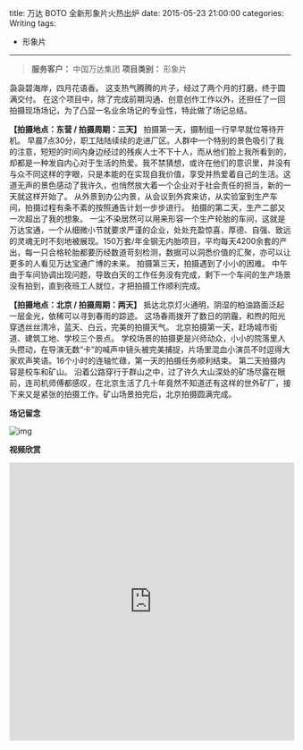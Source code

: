 title: 万达 BOTO 全新形象片火热出炉 
date: 2015-05-23 21:00:00
categories: Writing
tags:
 - 形象片
---


> __服务客户：__ 中国万达集团
> __项目类别：__ 形象片

袅袅碧海岸，四月花语香。
这支热气腾腾的片子，经过了两个月的打磨，终于圆满交付。
在这个项目中，除了完成前期沟通、创意创作工作以外，还担任了一回拍摄现场场记，为了凸显一名业余场记的专业性，特此做了场记总结。

__【拍摄地点：东营 / 拍摄周期：三天】__
拍摄第一天，摄制组一行早早就位等待开机。
早晨7点30分，职工陆陆续续的走进厂区。人群中一个特别的景色吸引了我的注意，短短的时间内身边经过的残疾人士不下十人，而从他们脸上我所看到的，却都是一种发自内心对于生活的热爱。我不禁猜想，或许在他们的意识里，并没有与众不同这样的字眼，只是本能的在实现自我价值，享受并热爱着自己的生活。这道无声的景色感动了我许久，也悄然放大着一个企业对于社会责任的担当，新的一天就这样开始了。
从外景到办公内景，从会议到外宾来访，从实验室到生产车间，拍摄过程有条不紊的按照通告计划一步步进行。
拍摄的第二天，生产二部又一次超出了我的想象。
一尘不染居然可以用来形容一个生产轮胎的车间，这就是万达宝通，一个从细微小节就要求严谨的企业，处处充盈惊喜，厚德、自强、致远的灵魂无时不刻地被展现。150万套/年全钢无内胎项目，平均每天4200余套的产出，每一只合格轮胎都要历经数道苛刻检测，数据可以洞悉价值的汇聚，亦可以让更多的人看见万达宝通广博的未来。
拍摄第三天，拍摄遇到了小小的困难。
中午由于车间协调出现问题，导致白天的工作任务没有完成，剩下一个车间的生产场景没有拍到，直到夜班工人就位，才把拍摄工作顺利完成。

__【拍摄地点：北京 / 拍摄周期：两天】__
抵达北京灯火通明，阴湿的柏油路面泛起一层金光，依稀可以寻到春雨的踪迹。
这场春雨拨开了数日的阴霾，和煦的阳光穿透丝丝清冷，蓝天、白云，完美的拍摄天气。
北京拍摄第一天，赶场城市街道、建筑工地、学校三个景点。
学校场景的拍摄更是兴师动众，小小的院落里人头攒动，在导演无数“卡”的喊声中镜头被完美捕捉，片场里混血小演员不时逗得大家欢声笑语。16个小时的连轴忙碌，第一天的拍摄任务顺利结束。
第二天拍摄内容是校车和矿山。
沿着公路穿行于群山之中，过了许久大山深处的矿场尽露在眼前，连司机师傅都感叹，在北京生活了几十年竟然不知道还有这样的世外矿厂，接下来又是紧张的拍摄工作。矿山场景拍完后，北京拍摄圆满完成。

__场记留念__

![img](1.jpg)

__视频欣赏__
<iframe height=498 width=510 src="http://player.youku.com/embed/XNDg4MTI1MTYw" frameborder=0 allowfullscreen></iframe>



